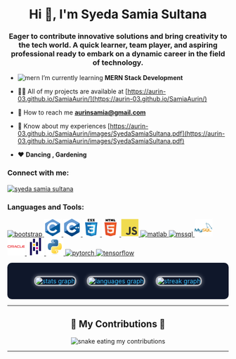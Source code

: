 <h1 align="center">Hi 👋, I'm Syeda Samia Sultana</h1>
<h3 align="center">Eager to contribute innovative solutions and bring creativity to the tech world. A quick learner, team player, and aspiring professional ready to embark on a dynamic career in the field of technology.</h3>



- <img src="https://cdn.iconscout.com/icon/free/png-256/mern-1175070.png" alt="mern" height="15" width="15"> I’m currently learning **MERN Stack Development**

- 👨‍💻 All of my projects are available at [https://aurin-03.github.io/SamiaAurin/](https://aurin-03.github.io/SamiaAurin/)

- 📧 How to reach me **aurinsamia@gmail.com**

- 📄 Know about my experiences [https://aurin-03.github.io/SamiaAurin/images/SyedaSamiaSultana.pdf](https://aurin-03.github.io/SamiaAurin/images/SyedaSamiaSultana.pdf)

- ❤️  **Dancing , Gardening**

<h3 align="left">Connect with me:</h3>
<p align="left">
<a href="https://linkedin.com/in/syeda-samia-sultana-7aa462217/" target="blank"><img align="center" src="https://raw.githubusercontent.com/rahuldkjain/github-profile-readme-generator/master/src/images/icons/Social/linked-in-alt.svg" alt="syeda samia sultana" height="30" width="40" /></a>
</p>

<h3 align="left">Languages and Tools:</h3>
<p align="left"> <a href="" target="_blank" rel="noreferrer"> <img src="https://skillicons.dev/icons?i=bootstrap" alt="bootstrap" width="40" height="40"/> </a> <a href="https://www.cprogramming.com/" target="_blank" rel="noreferrer"> <img src="https://raw.githubusercontent.com/devicons/devicon/master/icons/c/c-original.svg" alt="c" width="40" height="40"/> </a> <a href="https://www.w3schools.com/cpp/" target="_blank" rel="noreferrer"> <img src="https://raw.githubusercontent.com/devicons/devicon/master/icons/cplusplus/cplusplus-original.svg" alt="cplusplus" width="40" height="40"/> </a> <a href="https://www.w3schools.com/css/" target="_blank" rel="noreferrer"> <img src="https://raw.githubusercontent.com/devicons/devicon/master/icons/css3/css3-original-wordmark.svg" alt="css3" width="40" height="40"/> </a> <a href="https://www.w3.org/html/" target="_blank" rel="noreferrer"> <img src="https://raw.githubusercontent.com/devicons/devicon/master/icons/html5/html5-original-wordmark.svg" alt="html5" width="40" height="40"/> </a> <a href="https://developer.mozilla.org/en-US/docs/Web/JavaScript" target="_blank" rel="noreferrer"> <img src="https://raw.githubusercontent.com/devicons/devicon/master/icons/javascript/javascript-original.svg" alt="javascript" width="40" height="40"/> </a> <a href="https://www.mathworks.com/" target="_blank" rel="noreferrer"> <img src="https://upload.wikimedia.org/wikipedia/commons/2/21/Matlab_Logo.png" alt="matlab" width="40" height="40"/> </a> <a href="https://www.microsoft.com/en-us/sql-server" target="_blank" rel="noreferrer"> <img src="https://www.svgrepo.com/show/303229/microsoft-sql-server-logo.svg" alt="mssql" width="40" height="40"/> </a> <a href="https://www.mysql.com/" target="_blank" rel="noreferrer"> <img src="https://raw.githubusercontent.com/devicons/devicon/master/icons/mysql/mysql-original-wordmark.svg" alt="mysql" width="40" height="40"/> </a> <a href="https://www.oracle.com/" target="_blank" rel="noreferrer"> <img src="https://raw.githubusercontent.com/devicons/devicon/master/icons/oracle/oracle-original.svg" alt="oracle" width="40" height="40"/> </a> <a href="https://pandas.pydata.org/" target="_blank" rel="noreferrer"> <img src="https://raw.githubusercontent.com/devicons/devicon/2ae2a900d2f041da66e950e4d48052658d850630/icons/pandas/pandas-original.svg" alt="pandas" width="40" height="40"/> </a> <a href="https://www.python.org" target="_blank" rel="noreferrer"> <img src="https://raw.githubusercontent.com/devicons/devicon/master/icons/python/python-original.svg" alt="python" width="40" height="40"/> </a> <a href="https://pytorch.org/" target="_blank" rel="noreferrer"> <img src="https://www.vectorlogo.zone/logos/pytorch/pytorch-icon.svg" alt="pytorch" width="40" height="40"/> </a> <a href="https://www.tensorflow.org" target="_blank" rel="noreferrer"> <img src="https://www.vectorlogo.zone/logos/tensorflow/tensorflow-icon.svg" alt="tensorflow" width="40" height="40"/> </a> </p>

<!----       Stats  -->
<div align="center" style="background-color: #0f172a; color: #38bdf8; padding: 20px; border-radius: 10px;">
  <!-- GitHub Profile Stats -->
  <img src="https://github-readme-stats.vercel.app/api?username=samiaaurin&hide_title=false&hide_rank=false&show_icons=true&include_all_commits=true&count_private=true&disable_animations=false&theme=blue-green&locale=en&hide_border=true" height="180" alt="stats graph" style="margin: 10px; border-radius: 10px; border: 3px solid rgba(255, 255, 255, 0.7); box-shadow: 0 0 10px rgba(255, 255, 255, 0.5);" />
  
  <!-- Top Languages -->
  <img src="https://github-readme-stats.vercel.app/api/top-langs?username=samiaaurin&locale=en&hide_title=false&layout=compact&card_width=320&langs_count=8&theme=blue-green&hide_border=true" height="180" alt="languages graph" style="margin: 10px; border-radius: 10px; border: 3px solid rgba(255, 255, 255, 0.7); box-shadow: 0 0 10px rgba(255, 255, 255, 0.5);" />
  
  <!-- GitHub Streak Stats -->
  <img src="https://github-readme-streak-stats.herokuapp.com/?user=samiaaurin&theme=blue-green&hide_border=true" height="180" alt="streak graph" style="margin: 10px; border-radius: 10px; border: 3px solid rgba(255, 255, 255, 0.7); box-shadow: 0 0 10px rgba(255, 255, 255, 0.5);" />
</div>


<!-- ![Snake animation](https://github.com/samiaaurin/samiaaurin/blob/output/snake.svg) -->

<hr>
<div align="center">
  <h2>🐍 My Contributions 🐍</h2>
<img alt="snake eating my contributions" src="https://raw.githubusercontent.com/Muntasir-Ayan/Muntasir-Ayan/output/github-contribution-grid-snake-dark.svg?cache-bust=1"/>
</div>
<hr/>
